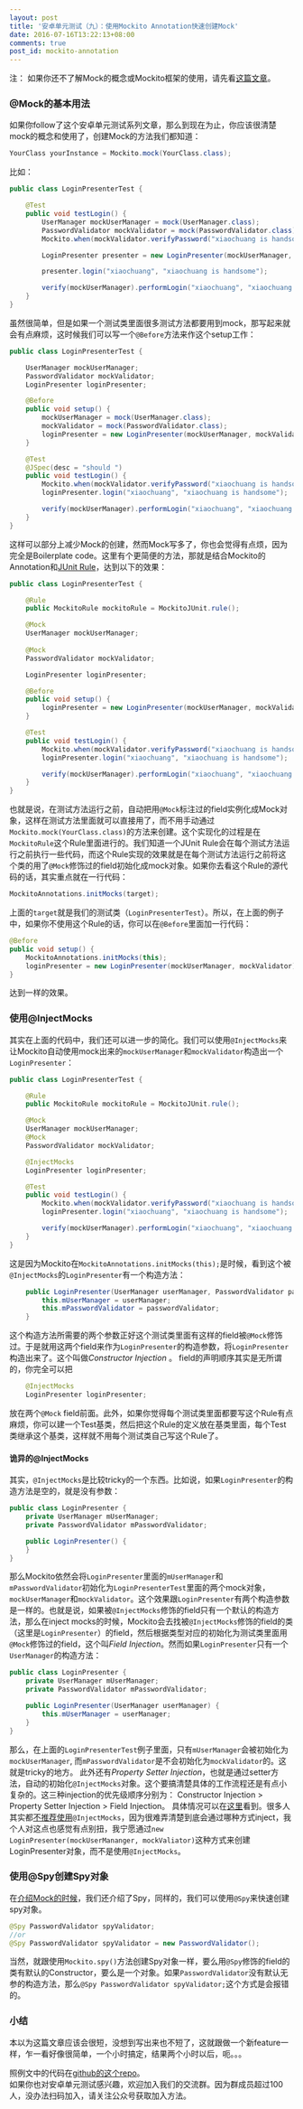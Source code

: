 ```yaml
---
layout: post
title: '安卓单元测试（九）：使用Mockito Annotation快速创建Mock'
date: 2016-07-16T13:22:13+08:00
comments: true
post_id: mockito-annotation
---
```


注：
如果你还不了解Mock的概念或Mockito框架的使用，请先看[这篇文章](http://chriszou.com/2016/04/29/android-unit-testing-mockito.html)。  


### @Mock的基本用法
如果你follow了这个安卓单元测试系列文章，那么到现在为止，你应该很清楚mock的概念和使用了，创建Mock的方法我们都知道：

```java
YourClass yourInstance = Mockito.mock(YourClass.class);
```

比如：

```java
public class LoginPresenterTest {

    @Test
    public void testLogin() {
        UserManager mockUserManager = mock(UserManager.class);
        PasswordValidator mockValidator = mock(PasswordValidator.class);
        Mockito.when(mockValidator.verifyPassword("xiaochuang is handsome")).thenReturn(true);

        LoginPresenter presenter = new LoginPresenter(mockUserManager, mockValidator);

        presenter.login("xiaochuang", "xiaochuang is handsome");

        verify(mockUserManager).performLogin("xiaochuang", "xiaochuang is handsome");
    }
}
```

虽然很简单，但是如果一个测试类里面很多测试方法都要用到mock，那写起来就会有点麻烦，这时候我们可以写一个`@Before`方法来作这个setup工作：

```java
public class LoginPresenterTest {

    UserManager mockUserManager;
    PasswordValidator mockValidator;
    LoginPresenter loginPresenter;

    @Before
    public void setup() {
        mockUserManager = mock(UserManager.class);
        mockValidator = mock(PasswordValidator.class);
        loginPresenter = new LoginPresenter(mockUserManager, mockValidator);
    }

    @Test
    @JSpec(desc = "should ")
    public void testLogin() {
        Mockito.when(mockValidator.verifyPassword("xiaochuang is handsome")).thenReturn(true);
        loginPresenter.login("xiaochuang", "xiaochuang is handsome");

        verify(mockUserManager).performLogin("xiaochuang", "xiaochuang is handsome");
    }
}
```

这样可以部分上减少Mock的创建，然而Mock写多了，你也会觉得有点烦，因为完全是Boilerplate code。这里有个更简便的方法，那就是结合Mockito的Annotation和[JUnit Rule](http://chriszou.com/2016/07/09/junit-rule.html)，达到以下的效果：

```java
public class LoginPresenterTest {

    @Rule
    public MockitoRule mockitoRule = MockitoJUnit.rule();

    @Mock
    UserManager mockUserManager;
    
    @Mock
    PasswordValidator mockValidator;

    LoginPresenter loginPresenter;

    @Before
    public void setup() {
        loginPresenter = new LoginPresenter(mockUserManager, mockValidator);
    }

    @Test
    public void testLogin() {
        Mockito.when(mockValidator.verifyPassword("xiaochuang is handsome")).thenReturn(true);
        loginPresenter.login("xiaochuang", "xiaochuang is handsome");

        verify(mockUserManager).performLogin("xiaochuang", "xiaochuang is handsome");
    }
}
```

也就是说，在测试方法运行之前，自动把用`@Mock`标注过的field实例化成Mock对象，这样在测试方法里面就可以直接用了，而不用手动通过`Mockito.mock(YourClass.class)`的方法来创建。这个实现化的过程是在`MockitoRule`这个Rule里面进行的。我们知道一个JUnit Rule会在每个测试方法运行之前执行一些代码，而这个Rule实现的效果就是在每个测试方法运行之前将这个类的用了`@Mock`修饰过的field初始化成mock对象。如果你去看这个Rule的源代码的话，其实重点就在一行代码：

```java
MockitoAnnotations.initMocks(target);
```

上面的`target`就是我们的测试类（`LoginPresenterTest`）。所以，在上面的例子中，如果你不使用这个Rule的话，你可以在`@Before`里面加一行代码：

```java
@Before
public void setup() {
    MockitoAnnotations.initMocks(this);
    loginPresenter = new LoginPresenter(mockUserManager, mockValidator);
}
```

达到一样的效果。

### 使用@InjectMocks
其实在上面的代码中，我们还可以进一步的简化。我们可以使用`@InjectMocks`来让Mockito自动使用mock出来的`mockUserManager`和`mockValidator`构造出一个`LoginPresenter`：

```java
public class LoginPresenterTest {

    @Rule
    public MockitoRule mockitoRule = MockitoJUnit.rule();

    @Mock
    UserManager mockUserManager;
    @Mock
    PasswordValidator mockValidator;

    @InjectMocks
    LoginPresenter loginPresenter;

    @Test
    public void testLogin() {
        Mockito.when(mockValidator.verifyPassword("xiaochuang is handsome")).thenReturn(true);
        loginPresenter.login("xiaochuang", "xiaochuang is handsome");

        verify(mockUserManager).performLogin("xiaochuang", "xiaochuang is handsome");
    }
}
```

这是因为Mockito在`MockitoAnnotations.initMocks(this);`是时候，看到这个被`@InjectMocks`的`LoginPresenter`有一个构造方法：

```java
    public LoginPresenter(UserManager userManager, PasswordValidator passwordValidator) {
        this.mUserManager = userManager;
        this.mPasswordValidator = passwordValidator;
    }
```
这个构造方法所需要的两个参数正好这个测试类里面有这样的field被`@Mock`修饰过。于是就用这两个field来作为`LoginPresenter`的构造参数，将`LoginPresenter`构造出来了。这个叫做*Constructor Injection*  。
field的声明顺序其实是无所谓的，你完全可以把

```java
    @InjectMocks
    LoginPresenter loginPresenter;
```

放在两个`@Mock` field前面。此外，如果你觉得每个测试类里面都要写这个Rule有点麻烦，你可以建一个Test基类，然后把这个Rule的定义放在基类里面，每个Test类继承这个基类，这样就不用每个测试类自己写这个Rule了。

#### 诡异的@InjectMocks
其实，`@InjectMocks`是比较tricky的一个东西。比如说，如果`LoginPresenter`的构造方法是空的，就是没有参数：

```java
public class LoginPresenter {
    private UserManager mUserManager;
    private PasswordValidator mPasswordValidator;

    public LoginPresenter() {
    }
}
```

那么Mockito依然会将`LoginPresenter`里面的`mUserManager`和`mPasswordValidator`初始化为`LoginPresenterTest`里面的两个mock对象，`mockUserManager`和`mockValidator`。这个效果跟`LoginPresenter`有两个构造参数是一样的。也就是说，如果被`@InjectMocks`修饰的field只有一个默认的构造方法，那么在inject mocks的时候，Mockito会去找被`@InjectMocks`修饰的field的类（这里是`LoginPresenter`）的field，然后根据类型对应的初始化为测试类里面用`@Mock`修饰过的field，这个叫*Field Injection*。然而如果`LoginPresenter`只有一个`UserManager`的构造方法：

```java
public class LoginPresenter {
    private UserManager mUserManager;
    private PasswordValidator mPasswordValidator;

    public LoginPresenter(UserManager userManager) {
        this.mUserManager = userManager;
    }
}
```
那么，在上面的`LoginPresenterTest`例子里面，只有`mUserManager`会被初始化为`mockUserManager`, 而`mPasswordValidator`是不会初始化为`mockValidator`的。这就是tricky的地方。
此外还有*Property Setter Injection*，也就是通过setter方法，自动的初始化`@InjectMocks`对象。这个要搞清楚具体的工作流程还是有点小复杂的。这三种injection的优先级顺序分别为：
Constructor Injection > Property Setter Injection > Field Injection。 具体情况可以在[这里](http://site.mockito.org/mockito/docs/current/org/mockito/InjectMocks.html)看到。很多人其实都[不推荐使用](https://tedvinke.wordpress.com/2014/02/13/mockito-why-you-should-not-use-injectmocks-annotation-to-autowire-fields/)`@InjectMocks`，因为很难弄清楚到底会通过哪种方式inject，我个人对这点也感觉有点别扭，我宁愿通过`new LoginPresenter(mockUserMananger, mockValiator)`这种方式来创建LoginPresenter对象，而不是使用`@InjectMocks`。

### 使用@Spy创建Spy对象
在[介绍Mock的时候](http://chriszou.com/2016/04/29/android-unit-testing-mockito.html)，我们还介绍了Spy，同样的，我们可以使用`@Spy`来快速创建spy对象。

```java
@Spy PasswordValidator spyValidator;
//or
@Spy PasswordValidator spyValidator = new PasswordValidator();
```

当然，就跟使用`Mockito.spy()`方法创建Spy对象一样，要么用`@Spy`修饰的field的类有默认的Constructor，要么是一个对象。如果`PasswordValidator`没有默认无参的构造方法，那么`@Spy PasswordValidator spyValidator;`这个方式是会报错的。

### 小结
本以为这篇文章应该会很短，没想到写出来也不短了，这就跟做一个新feature一样，乍一看好像很简单，一个小时搞定，结果两个小时以后，呃。。。

照例文中的代码在[github的这个repo](https://github.com/ChrisZou/android-unit-testing-tutorial)。  
如果你也对安卓单元测试感兴趣，欢迎加入我们的交流群。因为群成员超过100人，没办法扫码加入，请关注公众号获取加入方法。